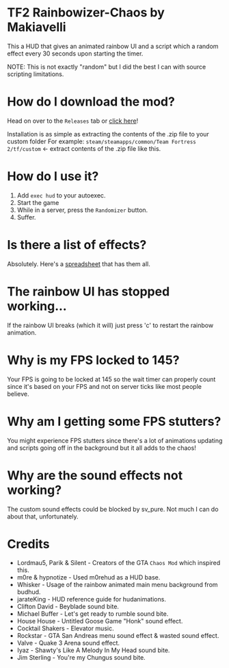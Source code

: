 # TF2 Rainbowizer-Chaos by Makiavelli

This a HUD that gives an animated rainbow UI and a script which a random effect every 30 seconds upon starting the timer.

NOTE: This is not exactly "random" but I did the best I can with source scripting limitations.

# How do I download the mod?
Head on over to the `Releases` tab or [click here](https://github.com/Makiavellii/tf2-rainbowizer-chaos/releases/latest)!  

Installation is as simple as extracting the contents of the .zip file to your custom folder
For example: `steam/steamapps/common/Team Fortress 2/tf/custom` <- extract contents of the .zip file like this.

# How do I use it?
1. Add `exec hud` to your autoexec.
2. Start the game
3. While in a server, press the `Randomizer` button.
4. Suffer.

# Is there a list of effects?
Absolutely. Here's a [spreadsheet](https://docs.google.com/spreadsheets/d/1X0MceA-hdKg7duC4V9okAgpRPPvWNeV_lPN8DNv6Txk/edit?usp=sharing) that has them all.

# The rainbow UI has stopped working...
If the rainbow UI breaks (which it will) just press 'c' to restart the rainbow animation.

# Why is my FPS locked to 145?
Your FPS is going to be locked at 145 so the wait timer can properly count since it's based on your FPS and not on server ticks like most people believe.

# Why am I getting some FPS stutters?
You might experience FPS stutters since there's a lot of animations updating and scripts going off in the background but it all adds to the chaos!

# Why are the sound effects not working?
The custom sound effects could be blocked by sv_pure. Not much I can do about that, unfortunately.

# Credits
* Lordmau5, Parik & Silent - Creators of the GTA `Chaos Mod` which inspired this.
* m0re & hypnotize - Used m0rehud as a HUD base.  
* Whisker - Usage of the rainbow animated main menu background from budhud.  
* jarateKing - HUD reference guide for hudanimations.  
* Clifton David - Beyblade sound bite.  
* Michael Buffer - Let's get ready to rumble sound bite.  
* House House - Untitled Goose Game "Honk" sound effect.  
* Cocktail Shakers - Elevator music.  
* Rockstar - GTA San Andreas menu sound effect & wasted sound effect.  
* Valve - Quake 3 Arena sound effect.  
* Iyaz - Shawty's Like A Melody In My Head sound bite.  
* Jim Sterling - You're my Chungus sound bite.  

